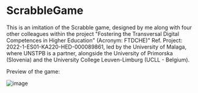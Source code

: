 # ScrabbleGame

This is an imitation of the Scrabble game, designed by me along with four other colleagues within the project "Fostering the Transversal Digital Competences in Higher Education" (Acronym: FTDCHE)" Ref. Project: 2022-1-ES01-KA220-HED-000089861, led by the University of Malaga, where UNSTPB is a partner, alongside the University of Primorska (Slovenia) and the University College Leuven-Limburg (UCLL - Belgium).

Preview of the game:

![image](https://github.com/adriangiurescu/ScrabbleGame/assets/119113960/ed608840-1542-41fd-a911-45ccf2849616)
